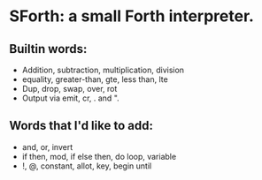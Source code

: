 # SForth: a small Forth interpreter.

## Builtin words:
- Addition, subtraction, multiplication, division
- equality, greater-than, gte, less than, lte
- Dup, drop, swap, over, rot
- Output via emit, cr, . and ".

## Words that I'd like to add:
- and, or, invert
- if then, mod, if else then, do loop, variable
- !, @, constant, allot, key, begin until
